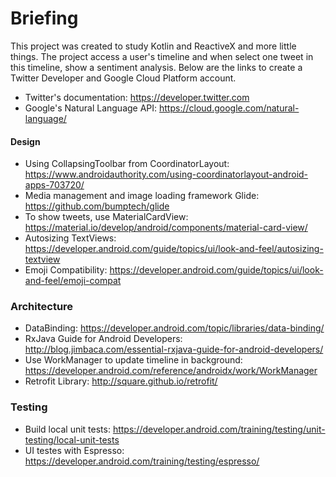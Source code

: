 # Briefing
This project was created to study Kotlin and ReactiveX and more little things. The project access a user's timeline and when select one tweet in this timeline, show a sentiment analysis. Below are the links to create a Twitter Developer and Google Cloud Platform account.

* Twitter's documentation: https://developer.twitter.com
* Google's Natural Language API: https://cloud.google.com/natural-language/

#### Design
* Using CollapsingToolbar from CoordinatorLayout: https://www.androidauthority.com/using-coordinatorlayout-android-apps-703720/
* Media management and image loading framework Glide: https://github.com/bumptech/glide
* To show tweets, use MaterialCardView: https://material.io/develop/android/components/material-card-view/
* Autosizing TextViews: https://developer.android.com/guide/topics/ui/look-and-feel/autosizing-textview
* Emoji Compatibility: https://developer.android.com/guide/topics/ui/look-and-feel/emoji-compat

### Architecture
* DataBinding: https://developer.android.com/topic/libraries/data-binding/
* RxJava Guide for Android Developers: http://blog.jimbaca.com/essential-rxjava-guide-for-android-developers/
* Use WorkManager to update timeline in background: https://developer.android.com/reference/androidx/work/WorkManager
* Retrofit Library: http://square.github.io/retrofit/

### Testing
* Build local unit tests: https://developer.android.com/training/testing/unit-testing/local-unit-tests
* UI testes with Espresso: https://developer.android.com/training/testing/espresso/
